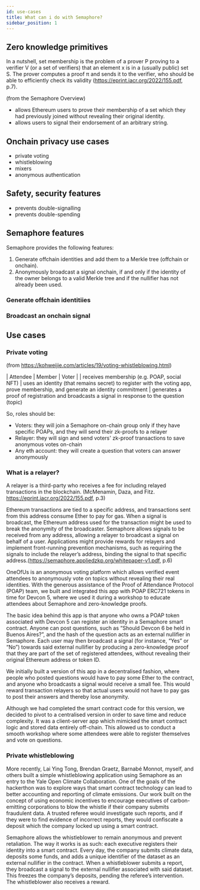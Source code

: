```yaml
---
id: use-cases
title: What can i do with Semaphore?
sidebar_position: 1
---
```


## Zero knowledge primitives

In a nutshell, set membership is the problem of a prover P proving to a verifier V (or a set of verifiers)
that an element x is in a (usually public) set S. The prover computes a proof π and sends it to the verifier,
who should be able to efficiently check its validity (https://eprint.iacr.org/2022/155.pdf, p.7).


(from the Semaphore Overview)

- allows Ethereum users to prove their membership of a set which they had previously joined without revealing their original identity. 
- allows users to signal their endorsement of an arbitrary string.


## Onchain privacy use cases

- private voting
- whistleblowing
- mixers
- anonymous authentication

## Safety, security features

- prevents double-signalling
- prevents double-spending


## Semaphore features

Semaphore provides the following features:

1. Generate offchain identities and add them to a Merkle tree (offchain or onchain).
2. Anonymously broadcast a signal onchain, if and only if the identity of the owner belongs to a
   valid Merkle tree and if the nullifier has not already been used.

### Generate offchain identitiies



### Broadcast an onchain signal

## Use cases

### Private voting

(from https://kohweijie.com/articles/19/voting-whistleblowing.html)


|   Attendee    |   Member  |   Voter   |
|   receives membership (e.g. POAP, social NFT) | uses an identity (that remains secret) to register with the voting app, prove membership, and generate an identity commitment |   generates a proof of registration and broadcasts a signal in response to the question (topic)


So, roles should be:
- Voters:  they will join a Semaphore on-chain group only if they have specific POAPs, and they will send their zk-proofs to a relayer
- Relayer: they will sign and send voters' zk-proof transactions to save anonymous votes on-chain
- Any eth account: they will create a question that voters can answer anonymously


### What is a relayer?

A relayer is a third-party who receives a fee for including relayed transactions in the blockchain. (McMenamin, Daza, and Fitz. https://eprint.iacr.org/2022/155.pdf, p.3)

Ethereum transactions are tied to a specific address, and transactions sent from
this address consume Ether to pay for gas. When a signal is broadcast, the
Ethereum address used for the transaction might be used to break the anonymity
of the broadcaster. Semaphore allows signals to be received from any address,
allowing a relayer to broadcast a signal on behalf of a user. Applications might
provide rewards for relayers and implement front-running prevention mechanisms, such as requiring the signals to include the relayer’s address, binding the
signal to that specific address.(https://semaphore.appliedzkp.org/whitepaper-v1.pdf, p.6)



OneOfUs is an anonymous voting platform which allows verified event attendees to anonymously vote on topics without revealing their real identities. With the generous assistance of the Proof of Attendance Protocol (POAP) team, we built and integrated this app with POAP ERC721 tokens in time for Devcon 5, where we used it during a workshop to educate attendees about Semaphore and zero-knowledge proofs.

The basic idea behind this app is that anyone who owns a POAP token associated with Devcon 5 can register an identity in a Semaphore smart contract. Anyone can post questions, such as “Should Devcon 6 be held in Buenos Aires?”, and the hash of the question acts as an external nullifier in Semaphore. Each user may then broadcast a signal (for instance, “Yes” or “No”) towards said external nullifier by producing a zero-knowledge proof that they are part of the set of registered attendees, without revealing their original Ethereum address or token ID.

We initially built a version of this app in a decentralised fashion, where people who posted questions would have to pay some Ether to the contract, and anyone who broadcasts a signal would receive a small fee. This would reward transaction relayers so that actual users would not have to pay gas to post their answers and thereby lose anonymity.

Although we had completed the smart contract code for this version, we decided to pivot to a centralised version in order to save time and reduce complexity. It was a client-server app which mimicked the smart contract logic and stored data entirely off-chain. This allowed us to conduct a smooth workshop where some attendees were able to register themselves and vote on questions.

### Private whistleblowing

More recently, Lai Ying Tong, Brendan Graetz, Barnabé Monnot, myself, and others built a simple whistleblowing application using Semaphore as an entry to the Yale Open Climate Collaboration. One of the goals of the hackerthon was to explore ways that smart contract technology can lead to better accounting and reporting of climate emissions. Our work built on the concept of using economic incentives to encourage executives of carbon-emitting corporations to blow the whistle if their company submits fraudulent data. A trusted referee would investigate such reports, and if they were to find evidence of incorrect reports, they would confiscate a deposit which the company locked up using a smart contract.

Semaphore allows the whistleblower to remain anonymous and prevent retaliation. The way it works is as such: each executive registers their identity into a smart contract. Every day, the company submits climate data, deposits some funds, and adds a unique identifier of the dataset as an external nullifier in the contract. When a whistleblower submits a report, they broadcast a signal to the external nullifier associated with said dataset. This freezes the company’s deposits, pending the referee’s intervention. The whistleblower also receives a reward.
